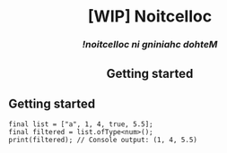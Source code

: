 <div align="center" >

# **[WIP]** Noitcelloc

### *!noitcelloc ni gniniahc dohteM*

## Getting started

</div>

## Getting started

```
final list = ["a", 1, 4, true, 5.5];
final filtered = list.ofType<num>();
print(filtered); // Console output: (1, 4, 5.5)
```
